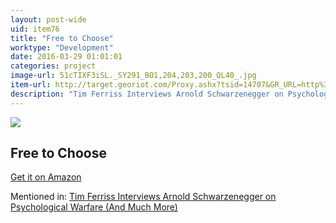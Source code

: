 ```yaml
---
layout: post-wide
uid: item76
title: "Free to Choose"
worktype: "Development"
date: 2016-03-29 01:01:01
categories: project
image-url: 51cTIXF3iSL._SY291_BO1,204,203,200_QL40_.jpg
item-url: http://target.georiot.com/Proxy.ashx?tsid=14707&GR_URL=http%3A%2F%2Fwww.amazon.com%2FFree-Choose-Statement-Milton-Friedman%2Fdp%2F0156334607%2F
description: "Tim Ferriss Interviews Arnold Schwarzenegger on Psychological Warfare (And Much More)"
---
```

<a href="http://target.georiot.com/Proxy.ashx?tsid=14707&GR_URL=http%3A%2F%2Fwww.amazon.com%2FFree-Choose-Statement-Milton-Friedman%2Fdp%2F0156334607%2F" target="blank"><img src="../../../../img/thumbs/51cTIXF3iSL._SY291_BO1,204,203,200_QL40_.jpg" class="prod-img"></a>
<h2>Free to Choose</h2>
<p><a href="http://target.georiot.com/Proxy.ashx?tsid=14707&GR_URL=http%3A%2F%2Fwww.amazon.com%2FFree-Choose-Statement-Milton-Friedman%2Fdp%2F0156334607%2F" target="blank">Get it on Amazon</a><p>
<p>Mentioned in: <a href="http://fourhourworkweek.com/2015/02/02/arnold-schwarzenegger/" target="blank">Tim Ferriss Interviews Arnold Schwarzenegger on Psychological Warfare (And Much More)</a></p>

